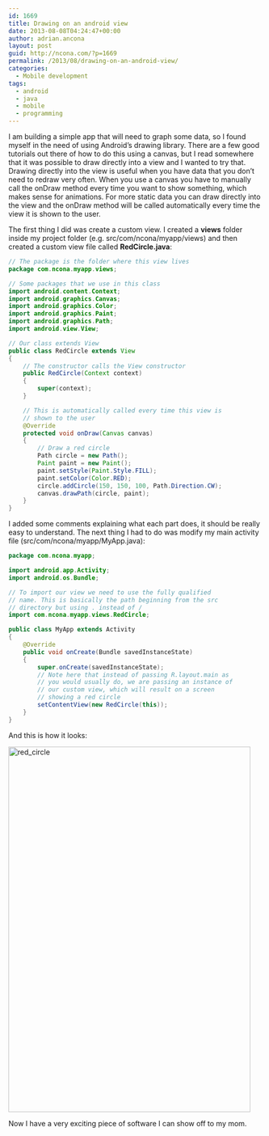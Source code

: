 ```yaml
---
id: 1669
title: Drawing on an android view
date: 2013-08-08T04:24:47+00:00
author: adrian.ancona
layout: post
guid: http://ncona.com/?p=1669
permalink: /2013/08/drawing-on-an-android-view/
categories:
  - Mobile development
tags:
  - android
  - java
  - mobile
  - programming
---
```

I am building a simple app that will need to graph some data, so I found myself in the need of using Android&#8217;s drawing library. There are a few good tutorials out there of how to do this using a canvas, but I read somewhere that it was possible to draw directly into a view and I wanted to try that. Drawing directly into the view is useful when you have data that you don&#8217;t need to redraw very often. When you use a canvas you have to manually call the onDraw method every time you want to show something, which makes sense for animations. For more static data you can draw directly into the view and the onDraw method will be called automatically every time the view it is shown to the user.

<!--more-->

The first thing I did was create a custom view. I created a **views** folder inside my project folder (e.g. src/com/ncona/myapp/views) and then created a custom view file called **RedCircle.java**:

```java
// The package is the folder where this view lives
package com.ncona.myapp.views;

// Some packages that we use in this class
import android.content.Context;
import android.graphics.Canvas;
import android.graphics.Color;
import android.graphics.Paint;
import android.graphics.Path;
import android.view.View;

// Our class extends View
public class RedCircle extends View
{
    // The constructor calls the View constructor
    public RedCircle(Context context)
    {
        super(context);
    }

    // This is automatically called every time this view is
    // shown to the user
    @Override
    protected void onDraw(Canvas canvas)
    {
        // Draw a red circle
        Path circle = new Path();
        Paint paint = new Paint();
        paint.setStyle(Paint.Style.FILL);
        paint.setColor(Color.RED);
        circle.addCircle(150, 150, 100, Path.Direction.CW);
        canvas.drawPath(circle, paint);
    }
}
```

I added some comments explaining what each part does, it should be really easy to understand. The next thing I had to do was modify my main activity file (src/com/ncona/myapp/MyApp.java):

```java
package com.ncona.myapp;

import android.app.Activity;
import android.os.Bundle;

// To import our view we need to use the fully qualified
// name. This is basically the path beginning from the src
// directory but using . instead of /
import com.ncona.myapp.views.RedCircle;

public class MyApp extends Activity
{
    @Override
    public void onCreate(Bundle savedInstanceState)
    {
        super.onCreate(savedInstanceState);
        // Note here that instead of passing R.layout.main as
        // you would usually do, we are passing an instance of
        // our custom view, which will result on a screen
        // showing a red circle
        setContentView(new RedCircle(this));
    }
}
```

And this is how it looks:

[<img src="http://ncona.com/wp-content/uploads/2013/08/red_circle.png" alt="red_circle" width="479" height="723" class="alignnone size-full wp-image-1674" srcset="https://ncona.com/wp-content/uploads/2013/08/red_circle.png 479w, https://ncona.com/wp-content/uploads/2013/08/red_circle-198x300.png 198w" sizes="(max-width: 479px) 100vw, 479px" />](http://ncona.com/wp-content/uploads/2013/08/red_circle.png)

Now I have a very exciting piece of software I can show off to my mom.
